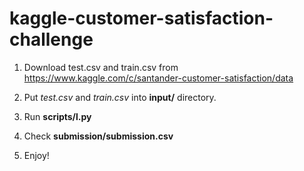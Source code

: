 # kaggle-customer-satisfaction-challenge

1. Download test.csv and train.csv from https://www.kaggle.com/c/santander-customer-satisfaction/data

2. Put *test.csv* and *train.csv* into **input/** directory.

3. Run **scripts/l.py**

4. Check **submission/submission.csv**

5. Enjoy!
